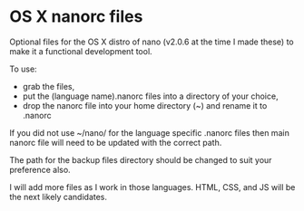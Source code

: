 # OS X nanorc files
Optional files for the OS X distro of nano (v2.0.6 at the time I made these) to make it a functional development tool.

To use:
- grab the files, 
- put the (language name).nanorc files into a directory of your choice, 
- drop the nanorc file into your home directory (~) and rename it to .nanorc

If you did not use ~/nano/ for the language specific .nanorc files then main nanorc file will need to be updated with the correct path.

The path for the backup files directory should be changed to suit your preference also.



I will add more files as I work in those languages.  HTML, CSS, and JS will be the next likely candidates.
